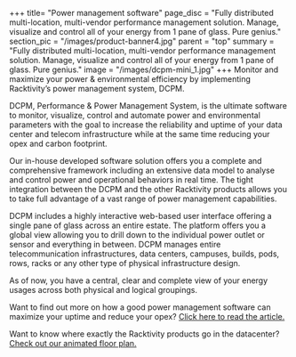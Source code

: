 +++
title= "Power management software"
page_disc = "Fully distributed multi-location, multi-vendor performance management solution. Manage, visualize and control all of your energy from 1 pane of glass. Pure genius."
section_pic = "/images/product-banner4.jpg"
parent = "top"
summary = "Fully distributed multi-location, multi-vendor performance management solution. Manage, visualize and control all of your energy from 1 pane of glass. Pure genius."
image = "/images/dcpm-mini_1.jpg"
+++
Monitor and maximize your power & environmental efficiency by implementing Racktivity’s power management system, DCPM.

DCPM, Performance & Power Management System, is the ultimate software to monitor, visualize, control and automate power and environmental parameters with the goal to increase the reliability and uptime of your data center and telecom infrastructure while at the same time reducing your opex and carbon footprint.

Our in-house developed software solution offers you a complete and comprehensive framework including an extensive data model to analyse and control power and operational behaviors in real time.
The tight integration between the DCPM and the other Racktivity products allows you to take full advantage of a vast range of power management capabilities.

DCPM includes a highly interactive web-based user interface offering a single pane of glass across an entire estate. The platform offers you a global view allowing you to drill down to the individual power outlet or sensor and everything in between. DCPM manages entire telecommunication infrastructures, data centers, campuses, builds, pods, rows, racks or any other type of physical infrastructure design.

As of now, you have a central, clear and complete view of your energy usages across both physical and logical groupings.

Want to find out more on how a good power management software can maximize your uptime and reduce your opex? [Click here to read the article.](/uptime-maximization-opex-)

Want to know where exactly the Racktivity products go in the datacenter? [Check out our animated floor plan.](/data-center-floor-plan-solution-overview)